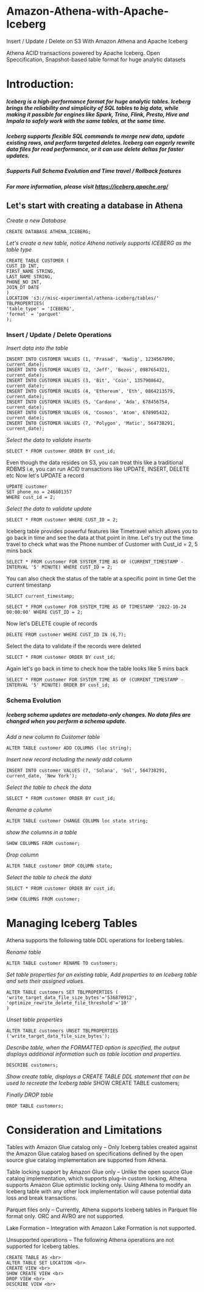 # Amazon-Athena-with-Apache-Iceberg
Insert / Update / Delete on S3 With Amazon Athena and Apache Iceberg

Athena ACID transactions powered by Apache Iceberg. Open Speccification, Snapshot-based table format for huge analytic datasets


# Introduction:
##### Iceberg is a high-performance format for huge analytic tables. Iceberg brings the reliability and simplicity of SQL tables to big data, while making it possible for engines like Spark, Trino, Flink, Presto, Hive and Impala to safely work with the same tables, at the same time. 
##### Iceberg supports flexible SQL commands to merge new data, update existing rows, and perform targeted deletes. Iceberg can eagerly rewrite data files for read performance, or it can use delete deltas for faster updates.
##### Supports Full Schema Evolution and Time travel / Rollback features
##### For more information, please visit https://iceberg.apache.org/ 


## Let's start with creating a database in Athena

*Create a new Database*

    CREATE DATABASE ATHENA_ICEBERG;

*Let's create a new table, notice Athena natively supports ICEBERG as the table type*

    CREATE TABLE CUSTOMER (
    CUST_ID INT,
    FIRST_NAME STRING,
    LAST_NAME STRING,
    PHONE_NO INT,
    JOIN_DT DATE
    )
    LOCATION 's3://misc-experimental/athena-iceberg/tables/'
    TBLPROPERTIES(
    'table_type' = 'ICEBERG',
    'format' = 'parquet'
    );

### Insert / Update / Delete Operations

*Insert data into the table*
    
    INSERT INTO CUSTOMER VALUES (1, 'Prasad', 'Nadig', 1234567890, current_date);
    INSERT INTO CUSTOMER VALUES (2, 'Jeff', 'Bezos', 0987654321, current_date);
    INSERT INTO CUSTOMER VALUES (3, 'Bit', 'Coin', 1357908642, current_date);
    INSERT INTO CUSTOMER VALUES (4, 'Ethereum', 'Eth', 0864213579, current_date);
    INSERT INTO CUSTOMER VALUES (5, 'Cardano', 'Ada', 678456754, current_date);
    INSERT INTO CUSTOMER VALUES (6, 'Cosmos', 'Atom', 678905432, current_date);
    INSERT INTO CUSTOMER VALUES (7, 'Polygon', 'Matic', 564738291, current_date);

*Select the data to validate inserts*
    
    SELECT * FROM customer ORDER BY cust_id;

Even though the data resides on S3, you can treat this like a traditional RDBMS i.e, you can run ACID transactions like UPDATE, INSERT, DELETE etc
Now let's UPDATE a record
    
    UPDATE customer
    SET phone_no = 246801357
    WHERE cust_id = 2;

*Select the data to validate update*
    
    SELECT * FROM customer WHERE CUST_ID = 2;

Iceberg table provides powerful features like Timetravel which allows you to go back in time and see the data at that point in itme.
Let's try out the time travel to check what was the Phone number of Customer with Cust_id = 2, 5 mins back <br>
    
    SELECT * FROM customer FOR SYSTEM_TIME AS OF (CURRENT_TIMESTAMP - INTERVAL '5' MINUTE) WHERE CUST_ID = 2;


You can also check the status of the table at a specific point in time
Get the current timestanp

    SELECT current_timestamp;  

    SELECT * FROM customer FOR SYSTEM_TIME AS OF TIMESTAMP '2022-10-24 00:00:00' WHERE CUST_ID = 2;

Now let's DELETE couple of records

    DELETE FROM customer WHERE CUST_ID IN (6,7);

Select the data to validate if the records were deleted

    SELECT * FROM customer ORDER BY cust_id;

Again let's go back in time to check how the table looks like 5 mins back

    SELECT * FROM customer FOR SYSTEM_TIME AS OF (CURRENT_TIMESTAMP - INTERVAL '5' MINUTE) ORDER BY cust_id;

### Schema Evolution

##### Iceberg schema updates are metadata-only changes. No data files are changed when you perform a schema update.

*Add a new column to Customer table*

    ALTER TABLE customer ADD COLUMNS (loc string);

*Insert new record including the newly add column*

    INSERT INTO customer VALUES (7, 'Solana', 'Sol', 564738291, current_date, 'New York');

*Select the table to check the data*

    SELECT * FROM customer ORDER BY cust_id;

*Rename a column*

    ALTER TABLE customer CHANGE COLUMN loc state string;

*show the columns in a table*

    SHOW COLUMNS FROM customer;

*Drop column*

    ALTER TABLE customer DROP COLUMN state;

*Select the table to check the data*

    SELECT * FROM customer ORDER BY cust_id;

    SHOW COLUMNS FROM customer;


# Managing Iceberg Tables
Athena supports the following table DDL operations for Iceberg tables.

*Rename table*
    
    ALTER TABLE customer RENAME TO customers;

*Set table properties for an existing table, Add properties to an Iceberg table and sets their assigned values.*
    
    ALTER TABLE customers SET TBLPROPERTIES (
    'write_target_data_file_size_bytes'='536870912', 
    'optimize_rewrite_delete_file_threshold'='10'
    )

*Unset table properties*
    
    ALTER TABLE customers UNSET TBLPROPERTIES ('write_target_data_file_size_bytes');

*Describe table, when the FORMATTED option is specified, the output displays additional information such as table location and properties.*
    
    DESCRIBE customers;

*Show create table, displays a CREATE TABLE DDL statement that can be used to recreate the Iceberg table*
    SHOW CREATE TABLE customers;

*Finally DROP table*
    
    DROP TABLE customers;


# Consideration and Limitations

Tables with Amazon Glue catalog only – Only Iceberg tables created against the Amazon Glue catalog based on specifications defined by the open source glue catalog implementation are supported from Athena.

Table locking support by Amazon Glue only – Unlike the open source Glue catalog implementation, which supports plug-in custom locking, Athena supports Amazon Glue optimistic locking only. Using Athena to modify an Iceberg table with any other lock implementation will cause potential data loss and break transactions.

Parquet files only – Currently, Athena supports Iceberg tables in Parquet file format only. ORC and AVRO are not supported.

Lake Formation – Integration with Amazon Lake Formation is not supported.

Unsupported operations – The following Athena operations are not supported for Iceberg tables.

    CREATE TABLE AS <br>
    ALTER TABLE SET LOCATION <br>
    CREATE VIEW <br>
    SHOW CREATE VIEW <br>
    DROP VIEW <br>
    DESCRIBE VIEW <br>